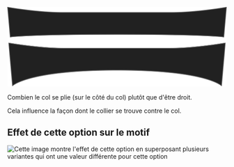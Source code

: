 ![Courbure du col](collarbend.svg)

Combien le col se plie (sur le côté du col) plutôt que d'être droit.

<Note>

Cela influence la façon dont le collier se trouve contre le col.

</Note>

## Effet de cette option sur le motif

![Cette image montre l'effet de cette option en superposant plusieurs variantes qui ont une valeur différente pour cette option](simone\_collarbend\_sample.svg "Effet de cette option sur le motif")
